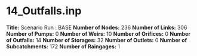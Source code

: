 # 14_Outfalls.inp
**Title:** Scenario Run :  BASE
**Number of Nodes:** 236
**Number of Links:** 306
**Number of Pumps:** 0
**Number of Weirs:** 10
**Number of Orifices:** 0
**Number of Outfalls:** 14
**Number of Storages:** 32
**Number of Outlets:** 0
**Number of Subcatchments:** 172
**Number of Raingages:** 1
